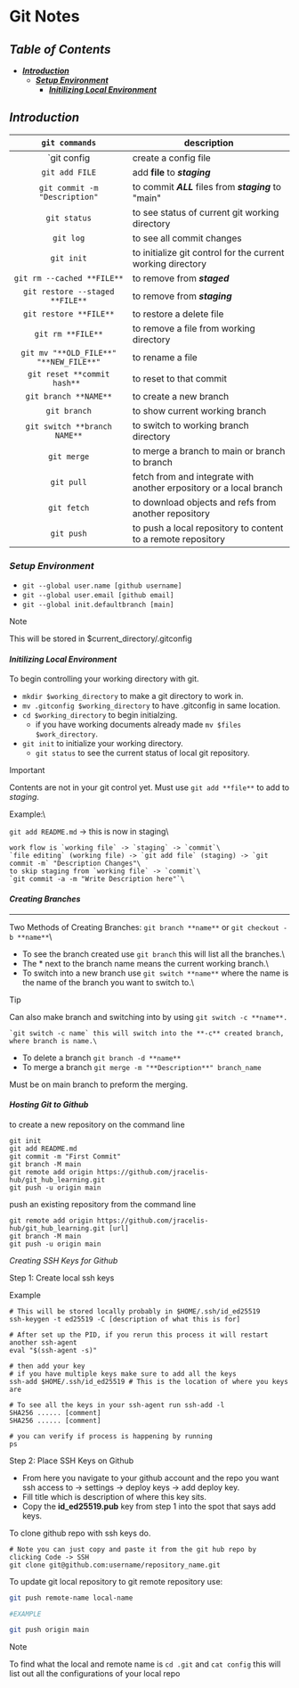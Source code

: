 # Git Notes

## ***Table of Contents***
* [***Introduction***](#introduction)
	* [***Setup Environment***](#setup-environment)
		* [***Initilizing Local Environment***](#initilizing-local-environment)

## ***Introduction***

|      `git commands`     |      description        |
|:-----------------------:|-------------------------|
|       `git config       |   create a config file  |
|     `git add FILE`      | add **file** to ***staging*** |
| `git commit -m "Description"` | to commit ***ALL*** files from ***staging*** to "main" |
| `git status` | to see status of current git working directory |
| `git log` | to see all commit changes |
| `git init` | to initialize git control for the current working directory | 
| `git rm --cached **FILE**` | to remove from ***staged*** |
| `git restore --staged **FILE**`  | to remove from ***staging*** |
| `git restore **FILE**` | to restore a delete file |
| `git rm **FILE**` | to remove a file from working directory |
| `git mv "**OLD_FILE**" "**NEW_FILE**"` | to rename a file |
| `git reset **commit hash** ` | to reset to that commit |
| `git branch **NAME**` | to create a new branch |
| `git branch` | to show current working branch |
| `git switch **branch NAME**` | to switch to working branch directory |
| `git merge` | to merge a branch to main or branch to branch |
| `git pull` | fetch from and integrate with another erpository or a local branch |
| `git fetch` | to download objects and refs from another repository |
| `git push` | to push a local repository to content to a remote repository |

### ***Setup Environment***

* `git --global user.name [github username]`
* `git --global user.email [github email]`
* `git --global init.defaultbranch [main]`

> [!NOTE]
> This will be stored in $current_directory/.gitconfig

#### ***Initilizing Local Environment***

To begin controlling your working directory with git.  

* `mkdir $working_directory` to make a git directory to work in.
* `mv .gitconfig $working_directory` to have .gitconfig in same location.
* `cd $working_directory` to begin initialzing.
	* if you have working documents already made `mv $files $work_directory`.
* `git init` to initialize your working directory.
	* `git status` to see the current status of local git repository. 


> [!IMPORTANT]
> Contents are not in your git control yet. Must use `git add **file**` to add to _staging_.

Example:\

`git add README.md` -> this is now in staging\

```
work flow is `working file` -> `staging` -> `commit`\
`file editing` (working file) -> `git add file` (staging) -> `git commit -m` "Description Changes"\
to skip staging from `working file` -> `commit`\
`git commit -a -m "Write Description here"`\ 
```

#### ***Creating Branches*** 

---

Two Methods of Creating Branches: `git branch **name**` or `git checkout -b **name**`\

* To see the branch created use `git branch` this will list all the branches.\
* The \* next to the branch name means the current working branch.\
* To switch into a new branch use `git switch **name**` where the name is the name of the branch you want to switch to.\

> [!TIP]
> Can also make branch and switching into by using `git switch -c **name**.`

```
`git switch -c name` this will switch into the **-c** created branch, where branch is name.\
```

* To delete a branch `git branch -d **name**`
* To merge a branch `git merge -m "**Description**" branch_name`

Must be on main branch to preform the merging.

#### ***Hosting Git to Github***

to create a new repository on the command line
```
git init
git add README.md
git commit -m "First Commit"
git branch -M main
git remote add origin https://github.com/jracelis-hub/git_hub_learning.git
git push -u origin main
```

push an existing repository from the command line
```
git remote add origin https://github.com/jracelis-hub/git_hub_learning.git [url]
git branch -M main
git push -u origin main
```

_Creating SSH Keys for Github_

Step 1: Create local ssh keys 

Example
```
# This will be stored locally probably in $HOME/.ssh/id_ed25519
ssh-keygen -t ed25519 -C [description of what this is for]

# After set up the PID, if you rerun this process it will restart another ssh-agent
eval "$(ssh-agent -s)" 

# then add your key
# if you have multiple keys make sure to add all the keys
ssh-add $HOME/.ssh/id_ed25519 # This is the location of where you keys are

# To see all the keys in your ssh-agent run ssh-add -l
SHA256 ...... [comment]
SHA256 ...... [comment]

# you can verify if process is happening by running
ps 
```

Step 2: Place SSH Keys on Github

* From here you navigate to your github account and the repo you want ssh access to -> settings -> deploy keys -> add deploy key.
* Fill title which is description of where this key sits.
* Copy the **id_ed25519.pub** key from step 1 into the spot that says add keys.

To clone github repo with ssh keys do.

```
# Note you can just copy and paste it from the git hub repo by clicking Code -> SSH
git clone git@github.com:username/repository_name.git
```

To update git local repository to git remote repository use:

```bash
git push remote-name local-name

#EXAMPLE

git push origin main
```

> [!NOTE]
> To find what the local and remote name is `cd .git` and `cat config` this will list out all the configurations of your local repo
